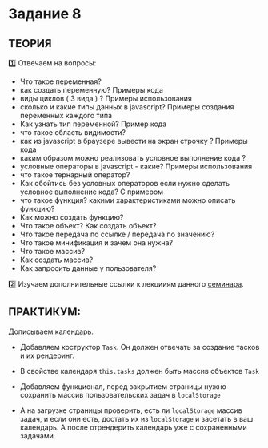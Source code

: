 # Задание 8
## ТЕОРИЯ

:one: Отвечаем на вопросы:
* Что такое переменная?
* как создать переменную? Примеры кода
* виды циклов ( 3 вида ) ? Примеры использования
* сколько и какие типы данных в javascript? Примеры создания переменных каждого типа
* Как узнать тип переменной? Пример кода
* что такое область видимости?
* как из javascript в брaузере вывести на экран строчку ? Примеры кода
* каким образом можно реализовать условное выполнение кода ?
* условные операторы в javascript - какие? Примеры использования
* что такое тернарный оператор?
* Как обойтись без условных операторов если нужно сделать условное выполнение кода? С примером
* что такое функция? какими характеристиками можно описать функцию?
* Как можно создать функцию?
* Что такое объект? Как создать объект?
* Что такое передача по ссылке / передача по значению?
* Что такое минификация и зачем она нужна?
* Что такое массив?
* Как создать массив?
* Как запросить данные у пользователя?

:two:  Изучаем дополнительные ссылки к лекцииям данного [семинара](https://github.com/LisKorzun/learning-js__from-scratch-to-expert/blob/master/seminar_08/README.md).

## ПРАКТИКУМ:

Дописываем календарь.

* Добавляем коструктор `Task`. Он должен отвечать за создание тасков и их рендеринг.

* В свойстве календаря `this.tasks` должен быть массив объектов `Task`

* Добавляем функционал, перед закрытием страницы нужно сохранить массив пользовательских задач в `localStorage`

* А на загрузке страницы проверить, есть ли `localStorage` массив задач, и если они есть, достать их из `localStorage` и засетать в ваш календарь. А после отрендерить календарь уже с сохраненными задачами.